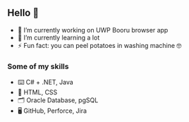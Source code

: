 ## Hello 👋

- 🔭 I’m currently working on UWP Booru browser app
- 🌱 I’m currently learning a lot
- ⚡ Fun fact: you can peel potatoes in washing machine 🤓

### Some of my skills
* ⌨️ C# + .NET, Java
* 📃 HTML, CSS
* 🗂️ Oracle Database, pgSQL
* 🖥️ GitHub, Perforce, Jira
